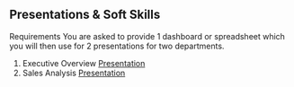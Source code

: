 ## Presentations & Soft Skills

Requirements
You are asked to provide 1 dashboard or spreadsheet which you will then use for 2 presentations for two departments.

1. Executive Overview [Presentation](https://my.visme.co/view/90deyd48-executive-summary#s1)
2. Sales Analysis [Presentation](https://my.visme.co/view/1jzgn6pp-sales-analysis#s1)
